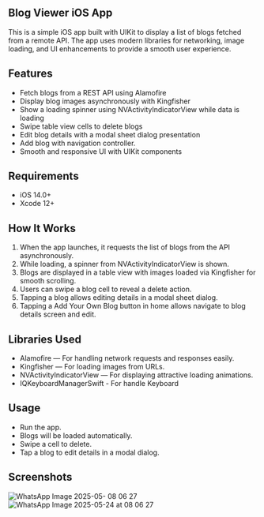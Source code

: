 ## Blog Viewer iOS App

This is a simple iOS app built with UIKit to display a list of blogs fetched from a remote API. The app uses modern libraries for networking, image loading, and UI enhancements to provide a smooth user experience.

## Features

- Fetch blogs from a REST API using Alamofire  
- Display blog images asynchronously with Kingfisher  
- Show a loading spinner using NVActivityIndicatorView while data is loading  
- Swipe table view cells to delete blogs  
- Edit blog details with a modal sheet dialog presentation
- Add blog with navigation controller.
- Smooth and responsive UI with UIKit components  

## Requirements

- iOS 14.0+  
- Xcode 12+  

## How It Works

1. When the app launches, it requests the list of blogs from the API asynchronously.  
2. While loading, a spinner from NVActivityIndicatorView is shown.  
3. Blogs are displayed in a table view with images loaded via Kingfisher for smooth scrolling.  
4. Users can swipe a blog cell to reveal a delete action.  
5. Tapping a blog allows editing details in a modal sheet dialog.
6. Tapping a Add Your Own Blog button in home allows navigate to blog details screen and edit.

## Libraries Used

- Alamofire — For handling network requests and responses easily.  
- Kingfisher — For loading images from URLs.  
- NVActivityIndicatorView — For displaying attractive loading animations.
- IQKeyboardManagerSwift - For handle Keyboard

## Usage

- Run the app.  
- Blogs will be loaded automatically.  
- Swipe a cell to delete.  
- Tap a blog to edit details in a modal dialog.  



## Screenshots
![WhatsApp Image 2025-05- 08 06 27](https://github.com/user-attachments/assets/bdeb65a5-dd5e-4639-a3d0-8d3647bd49fb)
![WhatsApp Image 2025-05-24 at 08 06 27](https://github.com/user-attachments/assets/6eb4df0b-c451-48cd-a998-b4e94cb486bd)
